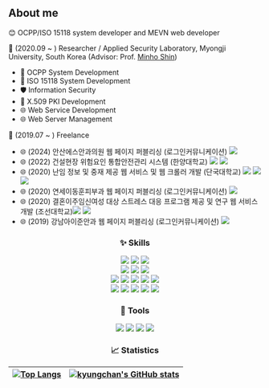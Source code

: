 ## About me

:blush: OCPP/ISO 15118 system developer and MEVN web developer

💼 (2020.09 ~ ) Researcher / Applied Security Laboratory, Myongji University, South Korea (Advisor: Prof. [Minho Shin](http://hmcl.mju.ac.kr/))
* 🚗 OCPP System Development
* 🚗 ISO 15118 System Development
* 🛡️ Information Security
* 📜 X.509 PKI Development
* 🌐 Web Service Development
* 🌐 Web Server Management

💼 (2019.07 ~ ) Freelance
 * 🌐 (2024) 안산에스안과의원 웹 페이지 퍼블리싱 (로그인커뮤니케이션) <img src="https://img.shields.io/badge/HTML5-E34F26?style=flat&logo=HTML5&logoColor=white" />
 * 🌐 (2022) 건설현장 위험요인 통합안전관리 시스템 (한양대학교) <img src="https://img.shields.io/badge/Vue.js-4FC08D?style=flat&logo=Vue.js&logoColor=white" /> <img src="https://img.shields.io/badge/Express-000000?style=flat&logo=Express&logoColor=white" />
 * 🌐 (2020) 난임 정보 및 중재 제공 웹 서비스 및 웹 크롤러 개발 (단국대학교) <img src="https://img.shields.io/badge/Vue.js-4FC08D?style=flat&logo=Vue.js&logoColor=white" /> <img src="https://img.shields.io/badge/Express-000000?style=flat&logo=Express&logoColor=white" /> <img src="https://img.shields.io/badge/python-3670A0?style=flat&logo=python&logoColor=ffdd54">
 * 🌐 (2020) 연세이동훈피부과 웹 페이지 퍼블리싱 (로그인커뮤니케이션) <img src="https://img.shields.io/badge/HTML5-E34F26?style=flat&logo=HTML5&logoColor=white" />
 * 🌐 (2020) 결혼이주임신여성 대상 스트레스 대응 프로그램 제공  및 연구 웹 서비스 개발 (조선대학교)<img src="https://img.shields.io/badge/Vue.js-4FC08D?style=flat&logo=Vue.js&logoColor=white" /> <img src="https://img.shields.io/badge/Express-000000?style=flat&logo=Express&logoColor=white" />
 * 🌐 (2019) 강남아이준안과 웹 페이지 퍼블리싱 (로그인커뮤니케이션) <img src="https://img.shields.io/badge/HTML5-E34F26?style=flat&logo=HTML5&logoColor=white" />
<div align="center">

### :sparkles: Skills
<img src="https://img.shields.io/badge/ISO 15118-000000?style=flat&logoColor=white" />
<img src="https://img.shields.io/badge/OCPP-000000?style=flat&logoColor=white" />
<img src="https://img.shields.io/badge/X.509-000000?style=flat&logoColor=white" /><br>
<img src="https://shields.io/badge/JavaScript-F7DF1E?logo=JavaScript&logoColor=000&style=flat">
<img src="https://img.shields.io/badge/C-A8B9CC?style=flat&logo=C&logoColor=white">
<img src="https://img.shields.io/badge/python-3670A0?style=flat&logo=python&logoColor=ffdd54"><br>
<img src="https://img.shields.io/badge/MongoDB-47A248?style=flat&logo=MongoDB&logoColor=white" />
<img src="https://img.shields.io/badge/Express-000000?style=flat&logo=Express&logoColor=white" />
<img src="https://img.shields.io/badge/Vue.js-4FC08D?style=flat&logo=Vue.js&logoColor=white" />
<img src="https://img.shields.io/badge/Vuetify-1867C0?style=flat&logo=Vuetify&logoColor=white" />
<img src="https://img.shields.io/badge/Node.js-339933?style=flat&logo=Node.js&logoColor=white" /><br/>
<img src="https://img.shields.io/badge/HTML5-E34F26?style=flat&logo=HTML5&logoColor=white" />
<img src="https://img.shields.io/badge/OpenSSL-721412?style=flat&logo=OpenSSL&logoColor=white" />
<img src="https://img.shields.io/badge/Apache-D22128?style=flat&logo=Apache&logoColor=white" />
<img src="https://img.shields.io/badge/Amazon EC2-FF9900?style=flat&logo=Amazon EC2&logoColor=white" />
<img src="https://img.shields.io/badge/-Wireshark-%231679A7?style=flat&logo=wireshark&logoColor=white" /><br>

### :hammer: Tools
<img src="https://img.shields.io/badge/Visual Studio Code-007ACC?style=flat&logo=Visual Studio Code&logoColor=white" />
<img src="https://img.shields.io/badge/Sourcetree-0052CC?style=flat&logo=Sourcetree&logoColor=white" />
<img src="https://img.shields.io/badge/VNC-000000?style=flat&logoColor=white" />
<img src="https://img.shields.io/badge/Wrike-08CF65?style=flat&logoColor=white" />
  
  
### :chart_with_upwards_trend: Statistics
| [![Top Langs](https://github-readme-stats.vercel.app/api/top-langs/?username=kyungchan&layout=compact&&hide_border=true)](https://github.com/kyungchan) | [![kyungchan's GitHub stats](https://github-readme-stats.vercel.app/api?username=kyungchan&&hide_border=true&show_icons=true&count_private=true)](https://github.com/kyungchan) |
| ------------- | ------------- |
</div>
